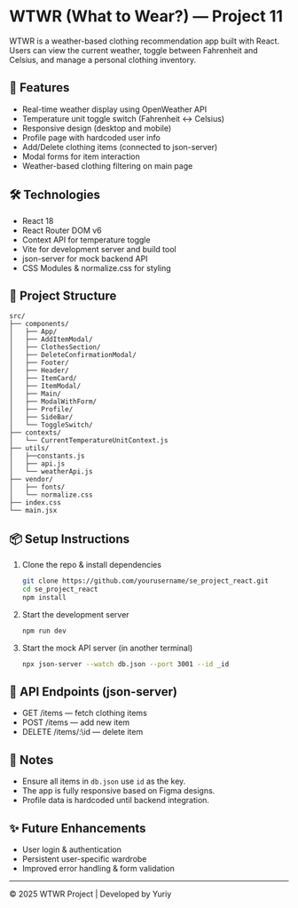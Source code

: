 # WTWR (What to Wear?) — Project 11

WTWR is a weather-based clothing recommendation app built with React. Users can view the current weather, toggle between Fahrenheit and Celsius, and manage a personal clothing inventory.

## 🚀 Features

- Real-time weather display using OpenWeather API
- Temperature unit toggle switch (Fahrenheit ↔ Celsius)
- Responsive design (desktop and mobile)
- Profile page with hardcoded user info
- Add/Delete clothing items (connected to json-server)
- Modal forms for item interaction
- Weather-based clothing filtering on main page

## 🛠 Technologies

- React 18
- React Router DOM v6
- Context API for temperature toggle
- Vite for development server and build tool
- json-server for mock backend API
- CSS Modules & normalize.css for styling

## 📁 Project Structure

```
src/
├── components/
│   ├── App/
│   ├── AddItemModal/
│   ├── ClothesSection/
│   ├── DeleteConfirmationModal/
│   ├── Footer/
│   ├── Header/
│   ├── ItemCard/
│   ├── ItemModal/
│   ├── Main/
│   ├── ModalWithForm/
│   ├── Profile/
│   ├── SideBar/
│   └── ToggleSwitch/
├── contexts/
│   └── CurrentTemperatureUnitContext.js
├── utils/
│   ├──constants.js
│   ├── api.js
│   └── weatherApi.js
├── vendor/
│   ├── fonts/
│   └── normalize.css
├── index.css
└── main.jsx
```

## 📦 Setup Instructions

1. Clone the repo & install dependencies

   ```bash
   git clone https://github.com/yourusername/se_project_react.git
   cd se_project_react
   npm install
   ```

2. Start the development server

   ```bash
   npm run dev
   ```

3. Start the mock API server (in another terminal)
   ```bash
   npx json-server --watch db.json --port 3001 --id _id
   ```

## 🧪 API Endpoints (json-server)

- GET /items — fetch clothing items
- POST /items — add new item
- DELETE /items/:\id — delete item

## 📝 Notes

- Ensure all items in `db.json` use `id` as the key.
- The app is fully responsive based on Figma designs.
- Profile data is hardcoded until backend integration.

## ✨ Future Enhancements

- User login & authentication
- Persistent user-specific wardrobe
- Improved error handling & form validation

---

© 2025 WTWR Project | Developed by Yuriy

